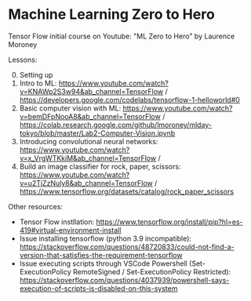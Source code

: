 # Machine Learning Zero to Hero
Tensor Flow initial course on Youtube: "ML Zero to Hero" by Laurence Moroney

Lessons:

0. Setting up 
1. Intro to ML: https://www.youtube.com/watch?v=KNAWp2S3w94&ab_channel=TensorFlow / https://developers.google.com/codelabs/tensorflow-1-helloworld#0
2. Basic computer vision with ML: https://www.youtube.com/watch?v=bemDFpNooA8&ab_channel=TensorFlow / https://colab.research.google.com/github/lmoroney/mlday-tokyo/blob/master/Lab2-Computer-Vision.ipynb
3. Introducing convolutional neural networks: https://www.youtube.com/watch?v=x_VrgWTKkiM&ab_channel=TensorFlow / 
4. Build an image classifier for rock, paper, scissors: https://www.youtube.com/watch?v=u2TjZzNuly8&ab_channel=TensorFlow / https://www.tensorflow.org/datasets/catalog/rock_paper_scissors

Other resources:
- Tensor Flow instllation: https://www.tensorflow.org/install/pip?hl=es-419#virtual-environment-install
- Issue installing tensorflow (python 3.9 incompatible): https://stackoverflow.com/questions/48720833/could-not-find-a-version-that-satisfies-the-requirement-tensorflow
- Issue executing scripts through VSCode Powershell (Set-ExecutionPolicy RemoteSigned / Set-ExecutionPolicy Restricted): https://stackoverflow.com/questions/4037939/powershell-says-execution-of-scripts-is-disabled-on-this-system
